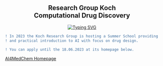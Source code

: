 <h2 align = "center">Research Group Koch <br> Computational Drug Discovery </h2>

<div align="center">
  
[![Typing SVG](https://readme-typing-svg.herokuapp.com?duration=4000&color=00578a&center=true&multiline=true&width=700&lines=+Institute+of+Pharmaceutical+and+Medicinal+Chemistry+;University+of+M%C3%BCnster)](https://git.io/typing-svg)
</div>

```diff
! In 2023 the Koch Research Group is hosting a Summer School providing a theoretical 
! and practical introduction to AI with focus on drug design.

! You can apply until the 18.06.2023 at its homepage below.
```
[AI4MedChem Homepage](https://www.uni-muenster.de/Chemie.pz/forschen/ag/koch/ai4medchem.html)
